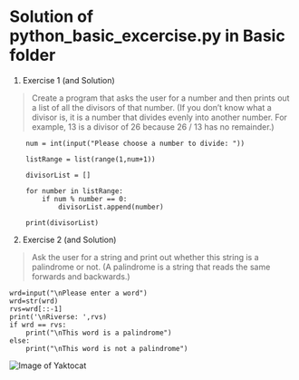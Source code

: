 # Solution of python_basic_excercise.py in Basic folder

1. Exercise 1 (and Solution)
> Create a program that asks the user for a number and then prints out a list of all the divisors of that number. (If you don’t know what a divisor is, it is a number that divides evenly into another number. For example, 13 is a divisor of 26 because 26 / 13 has no remainder.)

        num = int(input("Please choose a number to divide: "))

        listRange = list(range(1,num+1))

        divisorList = []

        for number in listRange:
            if num % number == 0:
                divisorList.append(number)

        print(divisorList)


2. Exercise 2 (and Solution)
> Ask the user for a string and print out whether this string is a palindrome or not. (A palindrome is a string that reads the same forwards and backwards.)

    wrd=input("\nPlease enter a word")
    wrd=str(wrd)
    rvs=wrd[::-1]
    print('\nRiverse: ',rvs)
    if wrd == rvs:
        print("\nThis word is a palindrome")
    else:
        print("\nThis word is not a palindrome")


![Image of Yaktocat](https://octodex.github.com/images/yaktocat.png)